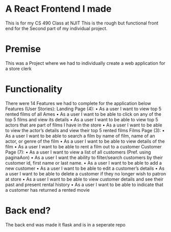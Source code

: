 # A React Frontend I made
This is for my CS 490 Class at NJIT
This is the rough but functional front end for the Second part of my individual project.

# Premise
This was a Project where we had to individually create a web application for a store clerk

# Functionality
There were 14 Features we had to complete for the application below
Features (User Stories):
Landing Page (4):
• As a user I want to view top 5 rented films of all Ames
• As a user I want to be able to click on any of the top 5 films and view its details
• As a user I want to be able to view top 5 actors that are part of films I have in the store
• As a user I want to be able to view the actor’s details and view their top 5 rented films
Films Page (3):
• As a user I want to be able to search a film by name of film, name of an actor, or genre of
the film
• As a user I want to be able to view details of the film
• As a user I want to be able to rent a film out to a customer
Customer Page (7):
• As a user I want to view a list of all customers (Pref. using paginaAon)
• As a user I want the ability to filter/search customers by their customer id, first name or
last name.
• As a user I want to be able to add a new customer
• As a user I want to be able to edit a customer’s details
• As a user I want to be able to delete a customer if they no longer wish to patron at store
• As a user I want to be able to view customer details and see their past and present rental
history
• As a user I want to be able to indicate that a customer has returned a rented movie

# Back end?
The back end was made it flask and is in a seperate repo
